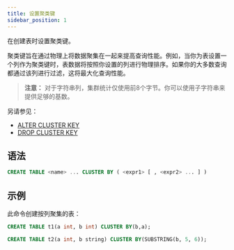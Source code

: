 ```yaml
---
title: 设置聚类键
sidebar_position: 1
---
```


在创建表时设置聚类键。

聚类键旨在通过物理上将数据聚集在一起来提高查询性能。例如，当你为表设置一个列作为聚类键时，表数据将按照你设置的列进行物理排序。如果你的大多数查询都通过该列进行过滤，这将最大化查询性能。

> **注意：** 对于字符串列，集群统计仅使用前8个字节。你可以使用子字符串来提供足够的基数。

另请参见：

* [ALTER CLUSTER KEY](./dml-alter-cluster-key.md) 
* [DROP CLUSTER KEY](./dml-drop-cluster-key.md)

## 语法

```sql
CREATE TABLE <name> ... CLUSTER BY ( <expr1> [ , <expr2> ... ] )
```

## 示例

此命令创建按列聚集的表：

```sql
CREATE TABLE t1(a int, b int) CLUSTER BY(b,a);

CREATE TABLE t2(a int, b string) CLUSTER BY(SUBSTRING(b, 5, 6));
```